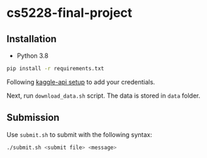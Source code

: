 # cs5228-final-project

## Installation

- Python 3.8

```bash
pip install -r requirements.txt
```

Following [kaggle-api setup](https://github.com/Kaggle/kaggle-api#api-credentials) to add your credentials.

Next, run `download_data.sh` script. The data is stored in `data` folder.

## Submission

Use `submit.sh` to submit with the following syntax:

```bash
./submit.sh <submit file> <message>
```
